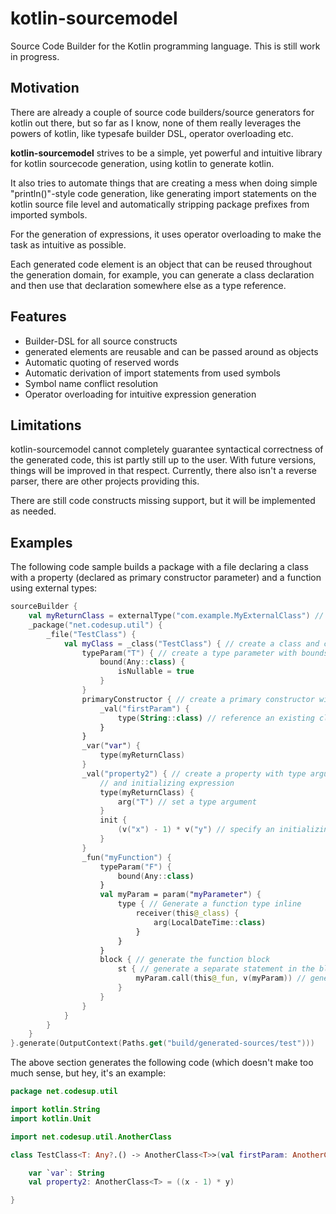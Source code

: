 # kotlin-sourcemodel
Source Code Builder for the Kotlin programming language.
This is still work in progress.

## Motivation
There are already a couple of source code builders/source generators for kotlin out there, but so far as I know, none of them really leverages the powers of kotlin, like typesafe builder DSL, operator overloading etc.

**kotlin-sourcemodel** strives to be a simple, yet powerful and intuitive library for kotlin sourcecode generation, using kotlin to generate kotlin.

It also tries to automate things that are creating a mess when doing
simple "println()"-style code generation, like generating import statements
on the kotlin source file level and automatically stripping package prefixes
from imported symbols.

For the generation of expressions, it uses operator overloading to make
the task as intuitive as possible.

Each generated code element is an object that can be reused throughout the
generation domain, for example, you can generate a class declaration and then
use that declaration somewhere else as a type reference.

## Features
 - Builder-DSL for all source constructs
 - generated elements are reusable and can be passed around as objects
 - Automatic quoting of reserved words
 - Automatic derivation of import statements from used symbols
 - Symbol name conflict resolution
 - Operator overloading for intuitive expression generation

## Limitations
kotlin-sourcemodel cannot completely guarantee syntactical correctness of the generated code,
this ist partly still up to the user. With future versions, things will be improved in that respect.
Currently, there also isn't a reverse parser,
there are other projects providing this.

There are still code constructs missing support, but it will be implemented as needed.

## Examples
The following code sample builds a package with a file declaring a class with a property (declared as primary constructor parameter)
and a function using external types:
````kotlin
sourceBuilder {
    val myReturnClass = externalType("com.example.MyExternalClass") // reference a class by name
    _package("net.codesup.util") {
        _file("TestClass") {
            val myClass = _class("TestClass") { // create a class and capture it for further use
                typeParam("T") { // create a type parameter with bounds
                    bound(Any::class) {
                        isNullable = true
                    }
                }
                primaryConstructor { // create a primary constructor with parameter property
                    _val("firstParam") {
                        type(String::class) // reference an existing class on the classpath
                    }
                }
                _var("var") {
                    type(myReturnClass)
                }
                _val("property2") { // create a property with type argument
                    // and initializing expression
                    type(myReturnClass) {
                        arg("T") // set a type argument
                    }
                    init {
                        (v("x") - 1) * v("y") // specify an initializing expression, "v" creates a variable
                    }
                }
                _fun("myFunction") {
                    typeParam("F") {
                        bound(Any::class)
                    }
                    val myParam = param("myParameter") {
                        type { // Generate a function type inline
                            receiver(this@_class) {
                                arg(LocalDateTime::class)
                            }
                        }
                    }
                    block { // generate the function block
                        st { // generate a separate statement in the block
                            myParam.call(this@_fun, v(myParam)) // generate a recursive function call
                        }
                    }
                }
            }
        }
    }
}.generate(OutputContext(Paths.get("build/generated-sources/test")))
````

The above section generates the following code (which doesn't
make too much sense, but hey, it's an example:
```kotlin
package net.codesup.util

import kotlin.String
import kotlin.Unit

import net.codesup.util.AnotherClass

class TestClass<T: Any?.() -> AnotherClass<T>>(val firstParam: AnotherClass) {

    var `var`: String
    val property2: AnotherClass<T> = ((x - 1) * y)

}
```
